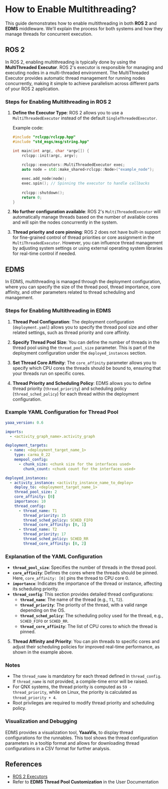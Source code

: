 # How to Enable Multithreading?

This guide demonstrates how to enable multithreading in both **ROS 2** and **EDMS** middleware. We'll explain the process for both systems and how they manage threads for concurrent execution.

## ROS 2

In ROS 2, enabling multithreading is typically done by using the **MultiThreaded Executor**. ROS 2's executor is responsible for managing and executing nodes in a multi-threaded environment. The MultiThreaded Executor provides automatic thread management for running nodes concurrently, making it simple to achieve parallelism across different parts of your ROS 2 application.

### Steps for Enabling Multithreading in ROS 2

1. **Define the Executor Type**: ROS 2 allows you to use a `MultiThreadedExecutor` instead of the default `SingleThreadedExecutor`.

   Example code:

   ```cpp
   #include "rclcpp/rclcpp.hpp"
   #include "std_msgs/msg/string.hpp"

   int main(int argc, char *argv[]) {
       rclcpp::init(argc, argv);
       
       rclcpp::executors::MultiThreadedExecutor exec;
       auto node = std::make_shared<rclcpp::Node>("example_node");

       exec.add_node(node);
       exec.spin(); // Spinning the executor to handle callbacks
       
       rclcpp::shutdown();
       return 0;
   }
   ```

2. **No further configuration available**: ROS 2's `MultiThreadedExecutor` will automatically manage threads based on the number of available cores and will spin the nodes concurrently in the system.
3. **Thread priority and core pinning**: ROS 2 does not have built-in support for fine-grained control of thread priorities or core assignment in the `MultiThreadedExecutor`. However, you can influence thread management by adjusting system settings or using external operating system libraries for real-time control if needed.

## EDMS

In EDMS, multithreading is managed through the deployment configuration, where you can specify the size of the thread pool, thread importance, core affinity, and other parameters related to thread scheduling and management.

### Steps for Enabling Multithreading in EDMS

1. **Thread Pool Configuration**: The deployment configuration (`deployment.yaml`) allows you to specify the thread pool size and other related settings, such as thread priority and core affinity.

2. **Specify Thread Pool Size**: You can define the number of threads in the thread pool using the `thread_pool_size` parameter. This is part of the deployment configuration under the `deployed_instances` section.

3. **Set Thread Core Affinity**: The `core_affinity` parameter allows you to specify which CPU cores the threads should be bound to, ensuring that your threads run on specific cores.

4. **Thread Priority and Scheduling Policy**: EDMS allows you to define thread priority (`thread_priority`) and scheduling policy (`thread_sched_policy`) for each thread within the deployment configuration.

### Example YAML Configuration for Thread Pool

```yaml
yaaa_version: 0.6

imports:
  - <activity_graph_name>.activity_graph

deployment_targets:
  - name: <deployment_target_name_1>
    type: carma_0_22
    mempool_config:
      - chunk_size: <chunk size for the interfaces used>
        chunk_count: <chunk count for the interfaces used>

deployed_instances:
  - activity_instance: <activity_instance_name_to_deploy>
    deploy_to: <deployment_target_name_1>
    thread_pool_size: 2
    core_affinity: [0]
    importance: 10
    thread_config:
      - thread_name: T1
        thread_priority: 15
        thread_sched_policy: SCHED_FIFO
        thread_core_affinity: [0, 1]
      - thread_name: T2
        thread_priority: 17
        thread_sched_policy: SCHED_RR
        thread_core_affinity: [0, 2]
```

### Explanation of the YAML Configuration

- **`thread_pool_size`**: Specifies the number of threads in the thread pool.
- **`core_affinity`**: Defines the cores where the threads should be pinned. Here, `core_affinity: [0]` pins the thread to CPU core 0.
- **`importance`**: Indicates the importance of the thread or instance, affecting its scheduling priority.
- **`thread_config`**: This section provides detailed thread configurations:
  - **`thread_name`**: The name of the thread (e.g., `T1`, `T2`).
  - **`thread_priority`**: The priority of the thread, with a valid range depending on the OS.
  - **`thread_sched_policy`**: The scheduling policy used for the thread, e.g., `SCHED_FIFO` or `SCHED_RR`.
  - **`thread_core_affinity`**: The list of CPU cores to which the thread is pinned.

5. **Thread Affinity and Priority**: You can pin threads to specific cores and adjust their scheduling policies for improved real-time performance, as shown in the example above.

### Notes

- The `thread_name` is mandatory for each thread defined in `thread_config`. If `thread_name` is not provided, a compile-time error will be raised.
- For QNX systems, the thread priority is computed as `59 - thread_priority`, while on Linux, the priority is calculated as `thread_priority + 4`.
- Root privileges are required to modify thread priority and scheduling policy.

### Visualization and Debugging

EDMS provides a visualization tool, **YaaaVis**, to display thread configurations for the runnables. This tool shows the thread configuration parameters in a tooltip format and allows for downloading thread configurations in a CSV format for further analysis.

## References

- [ROS 2 Executors](https://docs.ros.org/en/rolling/Concepts/Intermediate/About-Executors.html)
- Refer to **EDMS Thread Pool Customization** in the User Documentation

